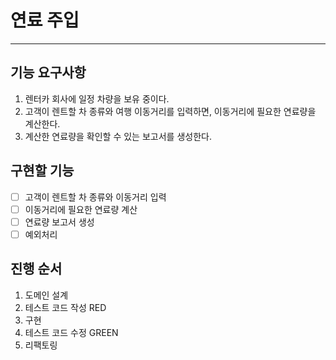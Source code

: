 # 연료 주입
---

## 기능 요구사항
1. 렌터카 회사에 일정 차량을 보유 중이다.
2. 고객이 렌트할 차 종류와 여행 이동거리를 입력하면, 이동거리에 필요한 연료량을 계산한다.
3. 계산한 연료량을 확인할 수 있는 보고서를 생성한다.

## 구현할 기능
- [ ] 고객이 렌트할 차 종류와 이동거리 입력
- [ ] 이동거리에 필요한 연료량 계산
- [ ] 연료량 보고서 생성
- [ ] 예외처리

## 진행 순서
1. 도메인 설계
2. 테스트 코드 작성 RED
3. 구현
4. 테스트 코드 수정 GREEN
5. 리팩토링